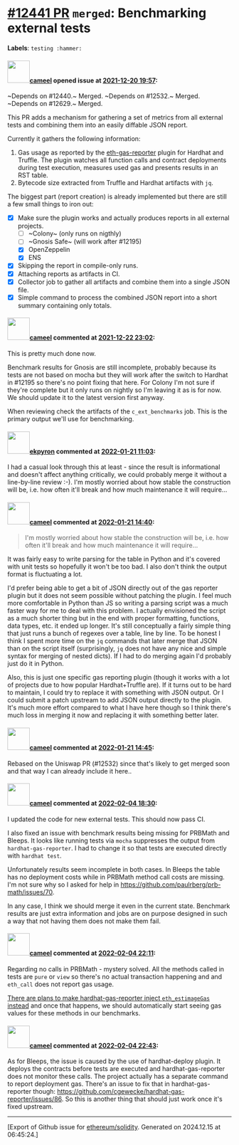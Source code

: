 # [\#12441 PR](https://github.com/ethereum/solidity/pull/12441) `merged`: Benchmarking external tests
**Labels**: `testing :hammer:`


#### <img src="https://avatars.githubusercontent.com/u/137030?v=4" width="50">[cameel](https://github.com/cameel) opened issue at [2021-12-20 19:57](https://github.com/ethereum/solidity/pull/12441):

~Depends on #12440.~ Merged.
~Depends on #12532.~ Merged.
~Depends on #12629.~ Merged.

This PR adds a mechanism for gathering a set of metrics from all external tests and combining them into an easily diffable JSON report.

Currently it gathers the following information:
1. Gas usage as reported by the [eth-gas-reporter](https://github.com/cgewecke/eth-gas-reporter) plugin for Hardhat and Truffle. The plugin watches all function calls and contract deployments during test execution, measures used gas and presents results in an RST table.
2. Bytecode size extracted from Truffle and Hardhat artifacts with `jq`.

The biggest part (report creation) is already implemented but there are still a few small things to iron out:
- [x] Make sure the plugin works and actually produces reports in all external projects.
    - [ ] ~Colony~ (only runs on nigthly)
    - [ ] ~Gnosis Safe~ (will work after #12195)
    - [x] OpenZeppelin
    - [x] ENS
- [x] Skipping the report in compile-only runs.
- [x] Attaching reports as artifacts in CI.
- [x] Collector job to gather all artifacts and combine them into a single JSON file.
- [x] Simple command to process the combined JSON report into a short summary containing only totals.

#### <img src="https://avatars.githubusercontent.com/u/137030?v=4" width="50">[cameel](https://github.com/cameel) commented at [2021-12-22 23:02](https://github.com/ethereum/solidity/pull/12441#issuecomment-999930463):

This is pretty much done now.

Benchmark results for Gnosis are still incomplete, probably because its tests are not based on mocha but they will work after the switch to Hardhat in #12195 so there's no point fixing that here. For Colony I'm not sure if they're complete but it only runs on nightly so I'm leaving it as is for now. We should update it to the latest version first anyway.

When reviewing check the artifacts of the `c_ext_benchmarks` job. This is the primary output we'll use for benchmarking.

#### <img src="https://avatars.githubusercontent.com/u/1347491?v=4" width="50">[ekpyron](https://github.com/ekpyron) commented at [2022-01-21 11:03](https://github.com/ethereum/solidity/pull/12441#issuecomment-1018404748):

I had a casual look through this at least - since the result is informational and doesn't affect anything critically, we could probably merge it without a line-by-line review :-).
I'm mostly worried about how stable the construction will be, i.e. how often it'll break and how much maintenance it will require...

#### <img src="https://avatars.githubusercontent.com/u/137030?v=4" width="50">[cameel](https://github.com/cameel) commented at [2022-01-21 14:40](https://github.com/ethereum/solidity/pull/12441#issuecomment-1018564781):

> I'm mostly worried about how stable the construction will be, i.e. how often it'll break and how much maintenance it will require...

It was fairly easy to write parsing for the table in Python and it's covered with unit tests so hopefully it won't be too bad. I also don't think the output format is fluctuating a lot.

I'd prefer being able to get a bit of JSON directly out of the gas reporter plugin but it does not seem possible without patching the plugin. I feel much more comfortable in Python than JS so writing a parsing script was a much faster way for me to deal with this problem. I actually envisioned the script as a much shorter thing but in the end with proper formatting, functions, data types, etc. it ended up longer. It's still conceptually a fairly simple thing that just runs a bunch of regexes over a table, line by line. To be honest I think I spent more time on the `jq` commands that later merge that JSON than on the script itself (surprisingly, `jq` does not have any nice and simple syntax for merging of nested dicts). If I had to do merging again I'd probably just do it in Python.

Also, this is just one specific gas reporting plugin (though it works with a lot of projects due to how popular Hardhat+Truffle are). If it turns out to be hard to maintain, I could try to replace it with something with JSON output. Or I could submit a patch upstream to add JSON output directly to the plugin. It's much more effort compared to what I have here though so I think there's much loss in merging it now and replacing it with something better later.

#### <img src="https://avatars.githubusercontent.com/u/137030?v=4" width="50">[cameel](https://github.com/cameel) commented at [2022-01-21 14:45](https://github.com/ethereum/solidity/pull/12441#issuecomment-1018571582):

Rebased on the Uniswap PR (#12532) since that's likely to get merged soon and that way I can already include it here..

#### <img src="https://avatars.githubusercontent.com/u/137030?v=4" width="50">[cameel](https://github.com/cameel) commented at [2022-02-04 18:30](https://github.com/ethereum/solidity/pull/12441#issuecomment-1030244894):

I updated the code for new external tests. This should now pass CI.

I also fixed an issue with benchmark results being missing for PRBMath and Bleeps. It looks like running tests via `mocha` suppresses the output from `hardhat-gas-reporter`. I had to change it so that tests are executed directly with `hardhat test`.

Unfortunately results seem incomplete in both cases. In Bleeps the table has no deployment costs while in PRBMath method call costs are missing. I'm not sure why so I asked for help in https://github.com/paulrberg/prb-math/issues/70.

In any case, I think we should merge it even in the current state. Benchmark results are just extra information and jobs are on purpose designed in such a way that not having them does not make them fail.

#### <img src="https://avatars.githubusercontent.com/u/137030?v=4" width="50">[cameel](https://github.com/cameel) commented at [2022-02-04 22:11](https://github.com/ethereum/solidity/pull/12441#issuecomment-1030390897):

Regarding no calls in PRBMath - mystery solved. All the methods called in tests are `pure` or `view` so there's no actual transaction happening and and `eth_call` does not report gas usage.

[There are plans to make hardhat-gas-reporter inject `eth_estimageGas` instead](https://github.com/cgewecke/hardhat-gas-reporter/issues/92) and once that happens, we should automatically start seeing gas values for these methods in our benchmarks.

#### <img src="https://avatars.githubusercontent.com/u/137030?v=4" width="50">[cameel](https://github.com/cameel) commented at [2022-02-04 22:43](https://github.com/ethereum/solidity/pull/12441#issuecomment-1030408494):

As for Bleeps, the issue is caused by the use of hardhat-deploy plugin. It deploys the contracts before tests are executed and hardhat-gas-reporter does not monitor these calls. The project actually has a separate command to report deployment gas. There's an issue to fix that in hardhat-gas-reporter though: https://github.com/cgewecke/hardhat-gas-reporter/issues/86. So this is another thing that should just work once it's fixed upstream.


-------------------------------------------------------------------------------



[Export of Github issue for [ethereum/solidity](https://github.com/ethereum/solidity). Generated on 2024.12.15 at 06:45:24.]
